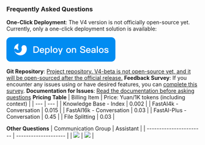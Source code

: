 ### Frequently Asked Questions

**One-Click Deployment**: The V4 version is not officially open-source yet. Currently, only a one-click deployment solution is available:

[![](https://raw.githubusercontent.com/labring-actions/templates/main/Deploy-on-Sealos.svg)](https://cloud.sealos.io/?openapp=system-fastdeploy%3FtemplateName%3Dfastgpt)

**Git Repository**: [Project repository. V4-beta is not open-source yet, and it will be open-sourced after the official release.](https://github.com/labring/FastGPT)
**Feedback Survey**: If you encounter any issues using or have desired features, you can [complete this survey](https://www.wjx.cn/vm/rLIw1uD.aspx#).
**Documentation for Issues**: [Read the documentation before asking questions](https://kjqvjse66l.feishu.cn/docx/HtrgdT0pkonP4kxGx8qcu6XDnGh)
**Pricing Table**
| Billing Item | Price: Yuan/1K tokens (including context) |
| --- | --- |
| Knowledge Base - Index | 0.002 |
| FastAI4k - Conversation | 0.015 |
| FastAI16k - Conversation | 0.03 |
| FastAI-Plus - Conversation | 0.45 |
| File Splitting | 0.03 |

**Other Questions**
| Communication Group | Assistant |
| ----------------------- | -------------------- |
| ![](https://otnvvf-imgs.oss.laf.run/wxqun300.jpg) | ![](https://otnvvf-imgs.oss.laf.run/wx300.jpg) |
